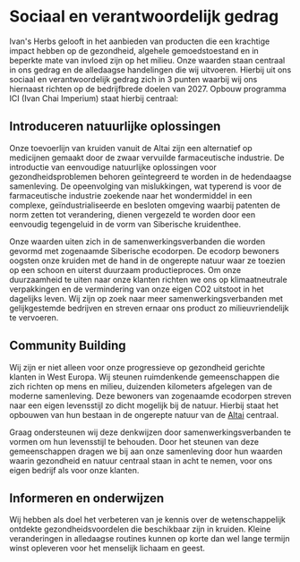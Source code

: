 # Sociaal en verantwoordelijk gedrag

Ivan's Herbs gelooft in het aanbieden van producten die een krachtige impact hebben op de gezondheid, algehele gemoedstoestand en in beperkte mate van invloed zijn op het milieu. Onze waarden staan centraal in ons gedrag en de alledaagse handelingen die wij uitvoeren. Hierbij uit ons sociaal en verantwoordelijk gedrag zich in 3 punten waarbij wij ons hiernaast richten op de bedrijfbrede doelen van 2027. Opbouw programma ICI (Ivan Chai Imperium) staat hierbij centraal:

## Introduceren natuurlijke oplossingen

Onze toevoerlijn van kruiden vanuit de Altai zijn een alternatief op medicijnen gemaakt door de zwaar vervuilde farmaceutische industrie. De introductie van eenvoudige natuurlijke oplossingen voor gezondheidsproblemen behoren geïntegreerd te worden in de hedendaagse samenleving. De opeenvolging van mislukkingen, wat typerend is voor de farmaceutische industrie zoekende naar het wondermiddel in een complexe, geïndustrialiseerde en besloten omgeving waarbij patenten de norm zetten tot verandering, dienen vergezeld te worden door een eenvoudig tegengeluid in de vorm van Siberische kruidenthee. 

Onze waarden uiten zich in de samenwerkingsverbanden die worden gevormd met zogenaamde Siberische ecodorpen. De ecodorp bewoners oogsten onze kruiden met de hand in de ongerepte natuur waar ze toezien op een schoon en uiterst duurzaam productieproces. Om onze duurzaamheid te uiten naar onze klanten richten we ons op klimaatneutrale verpakkingen en de vermindering van onze eigen CO2 uitstoot in het dagelijks leven. Wij zijn op zoek naar meer samenwerkingsverbanden met gelijkgestemde bedrijven en streven ernaar ons product zo milieuvriendelijk te vervoeren. 

## Community Building 

Wij zijn er niet alleen voor onze progressieve op gezondheid gerichte klanten in West Europa. Wij steunen ruimdenkende gemeenschappen die zich richten op mens en milieu, duizenden kilometers afgelegen van de moderne samenleving. Deze bewoners van zogenaamde ecodorpen streven naar een eigen levensstijl zo dicht mogelijk bij de natuur. Hierbij staat het opbouwen van hun bestaan in de ongerepte natuur van de [Altai](https://www.google.com/search?q=Altai&source=lnms&tbm=isch&sa=X&ved=0ahUKEwjPo6uBtsblAhUGKlAKHXGYDW0Q_AUIEigB&biw=1366&bih=657) centraal. 

Graag ondersteunen wij deze denkwijzen door samenwerkingsverbanden te vormen om hun levensstijl te behouden. Door het steunen van deze gemeenschappen dragen we bij aan onze samenleving door hun waarden waarin gezondheid en natuur centraal staan in acht te nemen, voor ons eigen bedrijf als voor onze klanten. 

## Informeren en onderwijzen

Wij hebben als doel het verbeteren van je kennis over de wetenschappelijk ontdekte gezondheidsvoordelen die beschikbaar zijn in kruiden. Kleine veranderingen in alledaagse routines kunnen op korte dan wel lange termijn winst opleveren voor het menselijk lichaam en geest.

